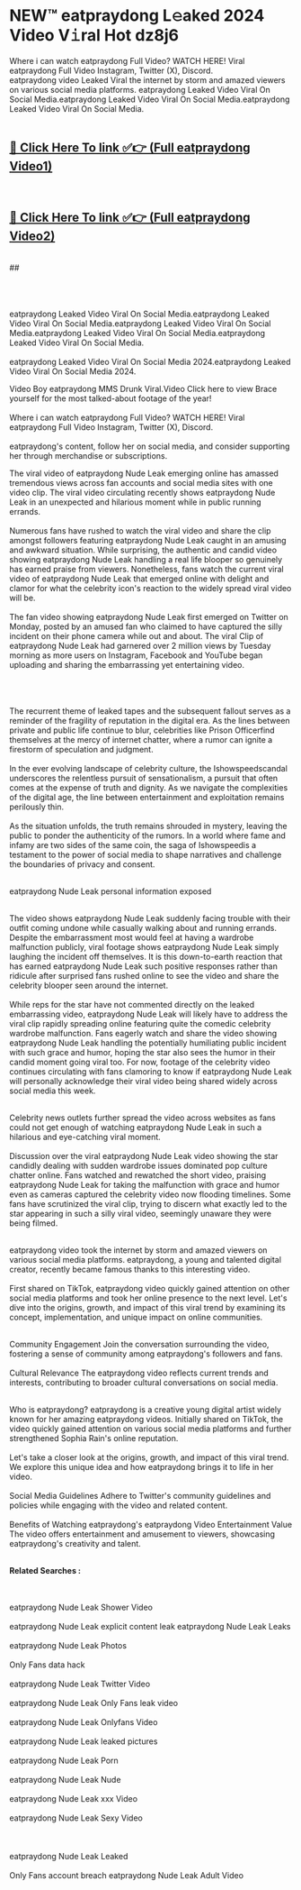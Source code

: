 
# NEW™ eatpraydong L𝚎aked 2024 Video V𝚒ral Hot dz8j6

Where i can watch eatpraydong Full Video? WATCH HERE! Viral eatpraydong Full Video Instagram, Twitter (X), Discord. <br>
eatpraydong video Leaked Viral the internet by storm and amazed viewers on various social media platforms. eatpraydong Leaked Video Viral On Social Media.eatpraydong Leaked Video Viral On Social Media.eatpraydong Leaked Video Viral On Social Media.<br>
 <br>

##  <a href="https://clipsfans.site?title=eatpraydong&ref=git">🔴 Click Here To link ✅👉 (Full eatpraydong Video1) </a><br>
  <br>

##  <a href="https://clipsfans.site?title=eatpraydong&ref=git">🔴 Click Here To link ✅👉 (Full eatpraydong Video2)</a><br>
  <br>
  ##


  <br>

  <br>

<br><br>
eatpraydong Leaked Video Viral On Social Media.eatpraydong Leaked Video Viral On Social Media.eatpraydong Leaked Video Viral On Social Media.eatpraydong Leaked Video Viral On Social Media.eatpraydong Leaked Video Viral On Social Media.
<br><br>
eatpraydong Leaked Video Viral On Social Media 2024.eatpraydong Leaked Video Viral On Social Media 2024.


Video Boy eatpraydong MMS Drunk Viral.Video Click here to view Brace yourself for the most talked-about footage of the year!
<br><br>
Where i can watch eatpraydong Full Video? WATCH HERE! Viral eatpraydong Full Video Instagram, Twitter (X), Discord.
<br><br>
eatpraydong's content, follow her on social media, and consider supporting her through merchandise or subscriptions.


The viral video of eatpraydong Nude Leak emerging online has amassed tremendous views across fan accounts and social media sites with one video clip. The viral video circulating recently shows eatpraydong Nude Leak in an unexpected and hilarious moment while in public running errands.
<br><br>
Numerous fans have rushed to watch the viral video and share the clip amongst followers featuring eatpraydong Nude Leak caught in an amusing and awkward situation. While surprising, the authentic and candid video showing eatpraydong Nude Leak handling a real life blooper so genuinely has earned praise from viewers. Nonetheless, fans watch the current viral video of eatpraydong Nude Leak that emerged online with delight and clamor for what the celebrity icon's reaction to the widely spread viral video will be.
<br><br>
The fan video showing eatpraydong Nude Leak first emerged on Twitter on Monday, posted by an amused fan who claimed to have captured the silly incident on their phone camera while out and about. The viral Clip of eatpraydong Nude Leak had garnered over 2 million views by Tuesday morning as more users on Instagram, Facebook and YouTube began uploading and sharing the embarrassing yet entertaining video.
<br><br>


<br><br>
The recurrent theme of leaked tapes and the subsequent fallout serves as a reminder of the fragility of reputation in the digital era. As the lines between private and public life continue to blur, celebrities like Prison Officerfind themselves at the mercy of internet chatter, where a rumor can ignite a firestorm of speculation and judgment.
<br><br>
In the ever evolving landscape of celebrity culture, the Ishowspeedscandal underscores the relentless pursuit of sensationalism, a pursuit that often comes at the expense of truth and dignity. As we navigate the complexities of the digital age, the line between entertainment and exploitation remains perilously thin.
<br><br>
As the situation unfolds, the truth remains shrouded in mystery, leaving the public to ponder the authenticity of the rumors. In a world where fame and infamy are two sides of the same coin, the saga of Ishowspeedis a testament to the power of social media to shape narratives and challenge the boundaries of privacy and consent.
<br><br>





eatpraydong Nude Leak personal information exposed
<br><br>



The video shows eatpraydong Nude Leak suddenly facing trouble with their outfit coming undone while casually walking about and running errands. Despite the embarrassment most would feel at having a wardrobe malfunction publicly, viral footage shows eatpraydong Nude Leak simply laughing the incident off themselves. It is this down-to-earth reaction that has earned eatpraydong Nude Leak such positive responses rather than ridicule after surprised fans rushed online to see the video and share the celebrity blooper seen around the internet.
<br><br>
While reps for the star have not commented directly on the leaked embarrassing video, eatpraydong Nude Leak will likely have to address the viral clip rapidly spreading online featuring quite the comedic celebrity wardrobe malfunction. Fans eagerly watch and share the video showing eatpraydong Nude Leak handling the potentially humiliating public incident with such grace and humor, hoping the star also sees the humor in their candid moment going viral too. For now, footage of the celebrity video continues circulating with fans clamoring to know if eatpraydong Nude Leak will personally acknowledge their viral video being shared widely across social media this week.
<br><br>

Celebrity news outlets further spread the video across websites as fans could not get enough of watching eatpraydong Nude Leak in such a hilarious and eye-catching viral moment.
<br><br>
Discussion over the viral eatpraydong Nude Leak video showing the star candidly dealing with sudden wardrobe issues dominated pop culture chatter online. Fans watched and rewatched the short video, praising eatpraydong Nude Leak for taking the malfunction with grace and humor even as cameras captured the celebrity video now flooding timelines. Some fans have scrutinized the viral clip, trying to discern what exactly led to the star appearing in such a silly viral video, seemingly unaware they were being filmed.
<br><br>


eatpraydong video took the internet by storm and amazed viewers on various social media platforms. eatpraydong, a young and talented digital creator, recently became famous thanks to this interesting video.
<br><br>
First shared on TikTok, eatpraydong video quickly gained attention on other social media platforms and took her online presence to the next level. Let's dive into the origins, growth, and impact of this viral trend by examining its concept, implementation, and unique impact on online communities.
<br><br>

Community Engagement Join the conversation surrounding the video, fostering a sense of community among eatpraydong's followers and fans.
<br><br>
Cultural Relevance The eatpraydong video reflects current trends and interests, contributing to broader cultural conversations on social media.
<br><br>




Who is eatpraydong? eatpraydong is a creative young digital artist widely known for her amazing eatpraydong videos. Initially shared on TikTok, the video quickly gained attention on various social media platforms and further strengthened Sophia Rain's online reputation.
<br><br>
Let's take a closer look at the origins, growth, and impact of this viral trend. We explore this unique idea and how eatpraydong brings it to life in her video.
<br><br>
Social Media Guidelines Adhere to Twitter's community guidelines and policies while engaging with the video and related content.
<br><br>
Benefits of Watching eatpraydong's eatpraydong Video Entertainment Value The video offers entertainment and amusement to viewers, showcasing eatpraydong's creativity and talent.
<br><br>




<strong>Related Searches :</strong>

<br><br>
eatpraydong Nude Leak Shower Video
<br><br>
eatpraydong Nude Leak explicit content leak
eatpraydong Nude Leak Leaks
<br><br>
eatpraydong Nude Leak Photos
<br><br>
Only Fans data hack
<br><br>
eatpraydong Nude Leak Twitter Video
<br><br>
eatpraydong Nude Leak Only Fans leak video
<br><br>
eatpraydong Nude Leak Onlyfans Video
<br><br>
eatpraydong Nude Leak leaked pictures
<br><br>
eatpraydong Nude Leak Porn
<br><br>
eatpraydong Nude Leak Nude
<br><br>
eatpraydong Nude Leak xxx Video
<br><br>
eatpraydong Nude Leak Sexy Video
<br><br>
<br><br>
eatpraydong Nude Leak Leaked
<br><br>
Only Fans account breach
eatpraydong Nude Leak Adult Video
<br><br>